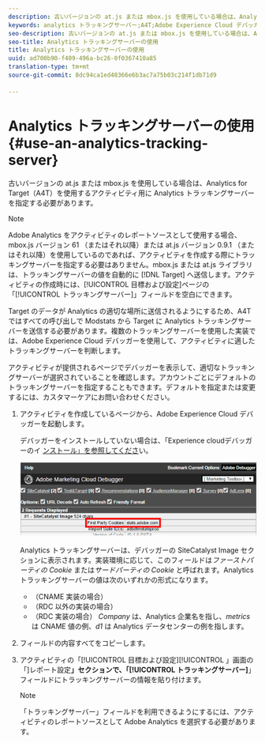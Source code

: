 ```yaml
---
description: 古いバージョンの at.js または mbox.js を使用している場合は、Analytics for Target（A4T）を使用するアクティビティ用に Analytics トラッキングサーバーを指定する必要があります。
keywords: analytics トラッキングサーバー;A4T;Adobe Experience Cloud デバッガー;レポートソース
seo-description: 古いバージョンの at.js または mbox.js を使用している場合は、Analytics for Target（A4T）を使用するアクティビティ用に Analytics トラッキングサーバーを指定する必要があります。
seo-title: Analytics トラッキングサーバーの使用
title: Analytics トラッキングサーバーの使用
uuid: ad700b90-f409-496a-bc26-0f0367410a85
translation-type: tm+mt
source-git-commit: 8dc94ca1ed48366e6b3ac7a75b03c214f1db71d9

---
```



# Analytics トラッキングサーバーの使用{#use-an-analytics-tracking-server}

古いバージョンの at.js または mbox.js を使用している場合は、Analytics for Target（A4T）を使用するアクティビティ用に Analytics トラッキングサーバーを指定する必要があります。

>[!NOTE]
>
>Adobe Analytics をアクティビティのレポートソースとして使用する場合、 mbox.js バージョン 61 （またはそれ以降）または at.js バージョン 0.9.1 （またはそれ以降）を使用しているのであれば、アクティビティを作成する際にトラッキングサーバーを指定する必要はありません。mbox.js または at.js ライブラリは、トラッキングサーバーの値を自動的に [!DNL Target] へ送信します。アクティビティの作成時には、[!UICONTROL 目標および設定]ページの「[!UICONTROL トラッキングサーバー]」フィールドを空白にできます。

Target のデータが Analytics の適切な場所に送信されるようにするため、A4T ではすべての呼び出しで Modstats から Target に Analytics トラッキングサーバーを送信する必要があります。複数のトラッキングサーバーを使用した実装では、Adobe Experience Cloud デバッガーを使用して、アクティビティに適したトラッキングサーバーを判断します。

アクティビティが提供されるページでデバッガーを表示して、適切なトラッキングサーバーが選択されていることを確認します。アカウントごとにデフォルトのトラッキングサーバーを指定することもできます。デフォルトを指定または変更するには、カスタマーケアにお問い合わせください。

1. アクティビティを作成しているページから、Adobe Experience Cloud デバッガーを起動します。

   デバッガーをインストールしていない場合は、「Experience cloudデバッガーのイ [ンストール」を参照してくださ](https://docs.adobe.com/content/help/en/debugger/using/install-debugger.html)い。

   ![](assets/Screen_DebuggerTrackServ.png)

   Analytics トラッキングサーバーは、デバッガーの SiteCatalyst Image セクションに表示されます。実装環境に応じて、このフィールドは&#x200B;*ファーストパーティの Cookie* または&#x200B;*サードパーティの Cookie* と呼ばれます。Analytics トラッキングサーバーの値は次のいずれかの形式になります。

   * （CNAME 実装の場合）
   * （RDC 以外の実装の場合）
   * （RDC 実装の場合）
   *Company* は、Analytics 企業名を指し、*metrics* は CNAME 値の例、*d1* は Analytics データセンターの例を指します。
1. フィールドの内容すべてをコピーします。
1. アクティビティの「[!UICONTROL 目標および設定][!UICONTROL 」画面の「]レポート設定&#x200B;**」セクションで、「[!UICONTROL トラッキングサーバー]**」フィールドにトラッキングサーバーの情報を貼り付けます。

   >[!NOTE]
   >
   >「トラッキングサーバー」フィールドを利用できるようにするには、アクティビティのレポートソースとして Adobe Analytics を選択する必要があります。

